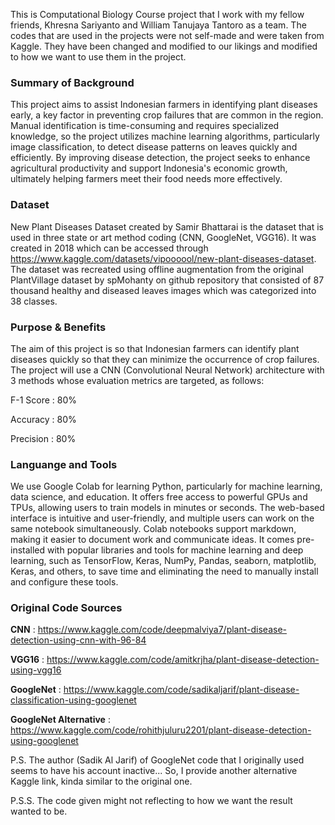 This is Computational Biology Course project that I work with my fellow friends, Khresna Sariyanto and William Tanujaya Tantoro as a team. The codes that are used in the projects were not self-made and were taken from Kaggle. They have been changed and modified to our likings and modified to how we want to use them in the project.

### **Summary of Background**

This project aims to assist Indonesian farmers in identifying plant diseases early, a key factor in preventing crop failures that are common in the region. Manual identification is time-consuming and requires specialized knowledge, so the project utilizes machine learning algorithms, particularly image classification, to detect disease patterns on leaves quickly and efficiently. By improving disease detection, the project seeks to enhance agricultural productivity and support Indonesia's economic growth, ultimately helping farmers meet their food needs more effectively.

### Dataset

New Plant Diseases Dataset created by Samir Bhattarai is the dataset that is used in three state or art method coding (CNN, GoogleNet, VGG16). It was created in 2018 which can be accessed through https://www.kaggle.com/datasets/vipoooool/new-plant-diseases-dataset. The dataset was recreated using offline augmentation from the original PlantVillage dataset by spMohanty on github repository that consisted of 87 thousand healthy and diseased leaves images which was categorized into 38 classes.

### Purpose & Benefits

The aim of this project is so that Indonesian farmers can identify plant diseases quickly so that they can minimize the occurrence of crop failures. The project will use a CNN (Convolutional Neural Network) architecture with 3 methods whose evaluation metrics are targeted, as follows:

F-1 Score : 80%

Accuracy : 80%

Precision : 80%

### Languange and Tools

We use Google Colab for learning Python, particularly for machine learning, data science, and education. It offers free access to powerful GPUs and TPUs, allowing users to train models in minutes or seconds. The web-based interface is intuitive and user-friendly, and multiple users can work on the same notebook simultaneously. Colab notebooks support markdown, making it easier to document work and communicate ideas. It comes pre-installed with popular libraries and tools for machine learning and deep learning, such as TensorFlow, Keras, NumPy, Pandas, seaborn, matplotlib, Keras, and others, to save time and eliminating the need to manually install and configure these tools.

### Original Code Sources

**CNN** : https://www.kaggle.com/code/deepmalviya7/plant-disease-detection-using-cnn-with-96-84

**VGG16** : https://www.kaggle.com/code/amitkrjha/plant-disease-detection-using-vgg16

**GoogleNet** : https://www.kaggle.com/code/sadikaljarif/plant-disease-classification-using-googlenet 

**GoogleNet Alternative** : https://www.kaggle.com/code/rohithjuluru2201/plant-disease-detection-using-googlenet

P.S. The author (Sadik Al Jarif) of GoogleNet code that I originally used seems to have his account inactive... So, I provide another alternative Kaggle link, kinda similar to the original one.

P.S.S. The code given might not reflecting to how we want the result wanted to be. 
